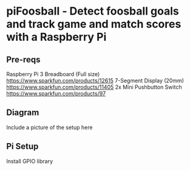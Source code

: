 piFoosball - Detect foosball goals and track game and match scores with a Raspberry Pi
============

## Pre-reqs

Raspberry Pi 3
Breadboard (Full size)      https://www.sparkfun.com/products/12615
7-Segment Display (20mm)    https://www.sparkfun.com/products/11405
2x Mini Pushbutton Switch   https://www.sparkfun.com/products/97

## Diagram

Include a picture of the setup here

## Pi Setup

Install GPIO library
